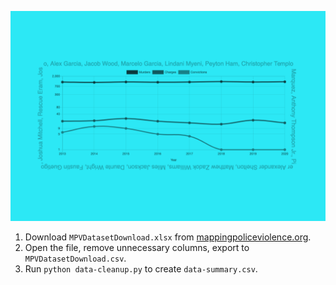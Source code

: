 ![Exploring the Mapping Police Violence dataset](exploring-the-mapping-police-violence-dataset-thumbnail.png)

1. Download `MPVDatasetDownload.xlsx` from [mappingpoliceviolence.org](https://mappingpoliceviolence.org/).
2. Open the file, remove unnecessary columns, export to `MPVDatasetDownload.csv`.
3. Run `python data-cleanup.py` to create `data-summary.csv`.
